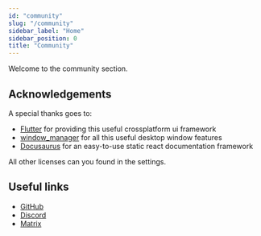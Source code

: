 ```yaml
---
id: "community"
slug: "/community"
sidebar_label: "Home"
sidebar_position: 0
title: "Community"
---
```


Welcome to the community section.

## Acknowledgements

A special thanks goes to:

* [Flutter](https://github.com/flutter/flutter) for providing this useful crossplatform ui framework
* [window_manager](https://github.com/leanflutter/window_manager) for all this useful desktop window features
* [Docusaurus](https://github.com/facebook/docusaurus) for an easy-to-use static react documentation framework

All other licenses can you found in the settings.

## Useful links

* [GitHub](https://github.com/LinwoodDev/Quokka)
* [Discord](https://go.linwood.dev/discord)
* [Matrix](https://go.linwood.dev/matrix)
